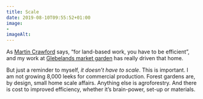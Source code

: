 ```yaml
---
title: Scale
date: 2019-08-10T09:55:52+01:00
image: 
- 
imageAlt: 
---
```


As [Martin Crawford](https://www.agroforestry.co.uk/about_us/) says, “for land-based work, you have to be efficient”, and my work at [Glebelands market garden](http://glebelandsmarketgarden.co.uk) has really driven that home.

But just a reminder to myself, _it doesn’t have to scale_. This is important. I am not growing 8,000 leeks for commercial production. Forest gardens are, by design, small home scale affairs. Anything else is agroforestry. And there is cost to improved efficiency, whether it’s brain-power, set-up or materials.
